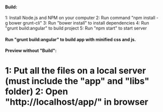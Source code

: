 #### Build:

1: Install Node.js and NPM on your computer
2: Run command "npm install -g bower grunt-cli"
3: Run "bower install" to install dependencies
4: Run "grunt build:angular" to build project
5: Run "npm start" to start server

#### Run "grunt build:angular" to build app with minified css and js.

#### Preview without "Build":

1: Put all the files on a local server (must include the "app" and "libs" folder)
2: Open "http://localhost/app/" in browser
=======
